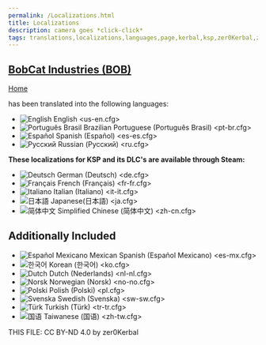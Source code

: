 ```yaml
---
permalink: /Localizations.html
title: Localizations
description: camera goes *click-click*
tags: translations,localizations,languages,page,kerbal,ksp,zer0Kerbal,zedK
---
```

<!-- Localizations.md v1.0.3.0
BobCat Industries (BOB)
created: 09 Sep 2023
updated: 15 Jun 2023

TEMPLATE: Localizations.md v1.1.9.0
created: 01 Feb 2022
updated: 24 Mar 2023

THIS FILE: CC BY-ND 4.0 by zer0Kerbal -->
<script src="https://kit.fontawesome.com/0ea5493613.js" crossorigin="anonymous"></script>
<div class="fa-3x"> <i class="fa fa-language fa-beat-fade" style="--fa-beat-fade-opacity: 0.1; --fa-beat-fade-scale: 1.25; color: #BADA55"></i></div>

## [BobCat Industries (BOB)][mod]

[Home](./index.md)

has been translated into the following languages:

* ![English][EN] English <us-en.cfg>
* ![Português Brasil][BR] Brazilian Portuguese (Português Brasil) <pt-br.cfg>
* ![Español][ES] Spanish (Español) <es-es.cfg>
* ![Русский][RU] Russian (Русский) <ru.cfg>

__These localizations for KSP and its DLC's are available through Steam:__

* ![Deutsch][DE] German (Deutsch) <de.cfg>
* ![Français][FR] French (Français) <fr-fr.cfg>
* ![Italiano][IT] Italian (Italiano) <it-it.cfg>
* ![日本語][JA] Japanese(日本語) <ja.cfg>
* ![简体中文][CN] Simplified Chinese (简体中文) <zh-cn.cfg>

## Additionally Included

* ![Español Mexicano][MX] Mexican Spanish (Español Mexicano) <es-mx.cfg>
* ![한국어][KO] Korean (한국어) <ko.cfg>
* ![Dutch][NL] Dutch (Nederlands) <nl-nl.cfg>
* ![Norsk][NO] Norwegian (Norsk) <no-no.cfg>
* ![Polski][PO] Polish (Polski) <pl.cfg>
* ![Svenska][SW] Swedish (Svenska) <sw-sw.cfg>
* ![Türk][TR] Turkish (Türk) <tr-tr.cfg>
* ![国语][TW] Taiwanese (国语) <zh-tw.cfg>

<!-- Localization -->
[lreadme]: https://github.com/zer0Kerbal/zer0Kerbal/blob/master/Localization/readme.md "Localization Readme"
[qstart]: https://github.com/zer0Kerbal/zer0Kerbal/blob/master/Localization/quickstart.md "Quickstart"

[EN]: https://raw.githubusercontent.com/zer0Kerbal/zer0Kerbal/zed'K/img/EN.png "English"
[BR]: https://raw.githubusercontent.com/zer0Kerbal/zer0Kerbal/zed'K/img/BR.png "Português Brasil"
[CN]: https://raw.githubusercontent.com/zer0Kerbal/zer0Kerbal/zed'K/img/CH.png "中文"
[DE]: https://raw.githubusercontent.com/zer0Kerbal/zer0Kerbal/zed'K/img/DE.png "Deutsch"
[ES]: https://raw.githubusercontent.com/zer0Kerbal/zer0Kerbal/zed'K/img/ES.png "Español"
[FR]: https://raw.githubusercontent.com/zer0Kerbal/zer0Kerbal/zed'K/img/FR.png "Français"
[IT]: https://raw.githubusercontent.com/zer0Kerbal/zer0Kerbal/zed'K/img/IT.png "Italiano"
[JA]: https://raw.githubusercontent.com/zer0Kerbal/zer0Kerbal/zed'K/img/JA.png "日本語"
[KO]: https://raw.githubusercontent.com/zer0Kerbal/zer0Kerbal/zed'K/img/KO.png "한국어"
[MX]: https://raw.githubusercontent.com/zer0Kerbal/zer0Kerbal/zed'K/img/MX.png "Mexicano Español"
[NL]: https://raw.githubusercontent.com/zer0Kerbal/zer0Kerbal/zed'K/img/NL.png "Dutch"
[NO]: https://raw.githubusercontent.com/zer0Kerbal/zer0Kerbal/zed'K/img/NO.png "Norsk"
[PO]: https://raw.githubusercontent.com/zer0Kerbal/zer0Kerbal/zed'K/img/PO.png "Polski"
[RU]: https://raw.githubusercontent.com/zer0Kerbal/zer0Kerbal/zed'K/img/RU.png "Русский"
[SW]: https://raw.githubusercontent.com/zer0Kerbal/zer0Kerbal/zed'K/img/SW.png "Svenska"
[TR]: https://raw.githubusercontent.com/zer0Kerbal/zer0Kerbal/zed'K/img/TR.png "Türk"
[TW]: https://raw.githubusercontent.com/zer0Kerbal/zer0Kerbal/zed'K/img/TW.png "国语"

THIS FILE: CC BY-ND 4.0 by zer0Kerbal

[mod]: https://www.curseforge.com/kerbal/ksp-mods/BobCatInd "BobCat Industries (BOB)"